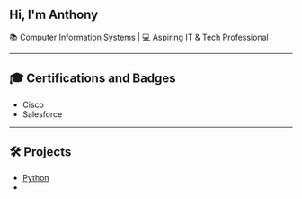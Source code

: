 ## Hi, I'm Anthony 
📚 Computer Information Systems | 💻 Aspiring IT & Tech Professional

---
<h2>🎓 Certifications and Badges</h2>

- Cisco
- Salesforce


---
<h2> 🛠️ Projects</h2>

- [Python](https://github.com/Deleon-Anthony/python)
- 



<!--
**Deleon-Anthony/Deleon-Anthony** is a ✨ _special_ ✨ repository because its `README.md` (this file) appears on your GitHub profile.

Here are some ideas to get you started:

- 🔭 I’m currently working on ...
- 🌱 I’m currently learning ...
- 👯 I’m looking to collaborate on ...
- 🤔 I’m looking for help with ...
- 💬 Ask me about ...
- 📫 How to reach me: ...
- 😄 Pronouns: ...
- ⚡ Fun fact: ...
-->
